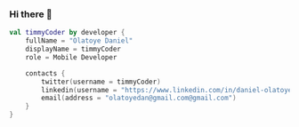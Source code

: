 ### Hi there 👋

```kotlin
val timmyCoder by developer {
    fullName = "Olatoye Daniel"
    displayName = timmyCoder
    role = Mobile Developer

    contacts {
        twitter(username = timmyCoder)
        linkedin(username = "https://www.linkedin.com/in/daniel-olatoye/")
        email(address = "olatoyedan@gmail.com@gmail.com")
    }
}
```

<!--
**timmyCoder/timmyCoder** is a ✨ _special_ ✨ repository because its `README.md` (this file) appears on your GitHub profile.

Here are some ideas to get you started:

- 🔭 I’m currently working on ...
- 🌱 I’m currently learning ...
- 👯 I’m looking to collaborate on ...
- 🤔 I’m looking for help with ...
- 💬 Ask me about ...
- 📫 How to reach me: ...
- 😄 Pronouns: ...
- ⚡ Fun fact: ...
-->

